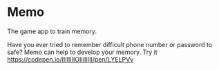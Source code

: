 # Memo
The game app to train memory.

Have you ever tried to remember difficult phone number or password to safe? Memo can help to develop your memory.
Try it https://codepen.io/IIIIIIIIOIIIIIIII/pen/LYELPVv
